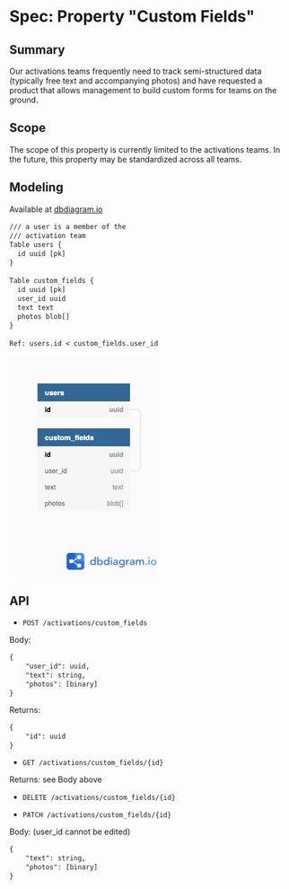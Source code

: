 # Spec: Property "Custom Fields"

## Summary
Our activations teams frequently need to track semi-structured data (typically free text and
accompanying photos) and have requested a product that allows management to build custom
forms for teams on the ground.

## Scope
The scope of this property is currently limited to the activations teams. In the future,
this property may be standardized across all teams.

## Modeling
Available at [dbdiagram.io](https://dbdiagram.io/d/61a013348c901501c0d32666)

```
/// a user is a member of the
/// activation team
Table users {
  id uuid [pk]
}

Table custom_fields {
  id uuid [pk]
  user_id uuid
  text text
  photos blob[]
}

Ref: users.id < custom_fields.user_id
```

![Model](custom_fields.png)

## API
- `POST /activations/custom_fields`

Body:
```
{
    "user_id": uuid,
    "text": string,
    "photos": [binary]
}
```

Returns:

```
{
    "id": uuid
}
```

- `GET /activations/custom_fields/{id}`

Returns: see Body above

- `DELETE /activations/custom_fields/{id}`

- `PATCH /activations/custom_fields/{id}`

Body: (user_id cannot be edited)

```
{
    "text": string,
    "photos": [binary]
}
```
